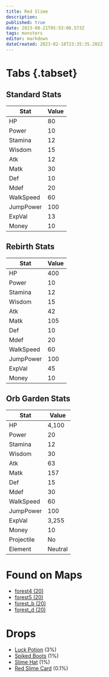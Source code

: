 ```yaml
---
title: Red Slime
description: 
published: true
date: 2023-08-21T05:53:06.573Z
tags: monsters
editor: markdown
dateCreated: 2023-02-18T23:35:35.202Z
---
```


# Tabs {.tabset}

## Standard Stats

|Stat|Value|
|-|-|
|HP|80|
|Power|10|
|Stamina|12|
|Wisdom|15|
|Atk|12|
|Matk|30|
|Def|10|
|Mdef|20|
|WalkSpeed|60|
|JumpPower|100|
|ExpVal|13|
|Money|10|
## Rebirth Stats

|Stat|Value|
|-|-|
|HP|400|
|Power|10|
|Stamina|12|
|Wisdom|15|
|Atk|42|
|Matk|105|
|Def|10|
|Mdef|20|
|WalkSpeed|60|
|JumpPower|100|
|ExpVal|45|
|Money|10|
## Orb Garden Stats

|Stat|Value|
|-|-|
|HP|4,100|
|Power|20|
|Stamina|12|
|Wisdom|30|
|Atk|63|
|Matk|157|
|Def|15|
|Mdef|30|
|WalkSpeed|60|
|JumpPower|100|
|ExpVal|3,255|
|Money|10|
|Projectile|No|
|Element|Neutral|

# Found on Maps
 * [forest4 (20)](/maps/forest4)
 * [forest5 (20)](/maps/forest5)
 * [forest_b (20)](/maps/forest_b)
 * [forest_d (20)](/maps/forest_d)

# Drops
 * [Luck Potion](/items/luck-potion) (3%)
 * [Spiked Boots](/items/spiked-boots) (1%)
 * [Slime Hat](/items/slime-hat) (1%)
 * [Red Slime Card](/items/red-slime-card) (0.1%)
